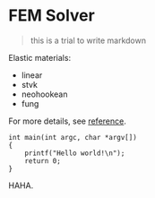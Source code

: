 # FEM Solver #

> this is a trial to write markdown

Elastic materials:

* linear
* stvk
* neohookean
* fung

For more details, see [reference](http://www.femdefo.org/).

	int main(int argc, char *argv[]) 
	{
		printf("Hello world!\n");
		return 0;
	}

HAHA.